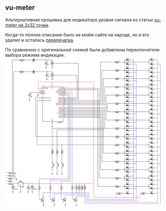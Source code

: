 ## vu-meter

Альтернативная прошивка для индикатора уровня сигнала из статьи
[vu-meter на 2x32 точки](http://hawelson.blog.cz/1005/vu-metr-2x32led-s-mikrokontrolerem).

Когда-то полное описание было на моём сайте на народе, но я его удалил и
осталась
[перепечатка](http://vprl.ru/publ/cifrovaja_tekhnika/mikrokontrollery/vu_metr_na_atmega8/15-1-0-85).

По сравнению с оригинальной схемой были добавлены переключатели выбора
режима индикации.![Схема](doc/scheme.png)
